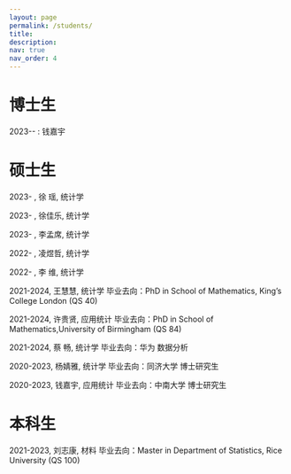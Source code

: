 ```yaml
---
layout: page
permalink: /students/
title: 
description:
nav: true
nav_order: 4
---
```


# 博士生
2023-- : 钱嘉宇

# 硕士生
2023-    , 徐  瑶, 统计学

2023-    , 徐佳乐, 统计学

2023-    , 李孟席, 统计学

2022-    , 凌煜哲, 统计学

2022-    , 李  维, 统计学


2021-2024, 王慧慧, 统计学    毕业去向：PhD in School of Mathematics, King’s College London (QS 40)

2021-2024, 许贵贤, 应用统计  毕业去向：PhD in School of Mathematics,University of Birmingham (QS 84)

2021-2024, 蔡  畅, 统计学    毕业去向：华为 数据分析 

2020-2023, 杨婧雅, 统计学    毕业去向：同济大学 博士研究生

2020-2023, 钱嘉宇, 应用统计  毕业去向：中南大学 博士研究生


# 本科生
2021-2023, 刘志康, 材料      毕业去向：Master in Department of Statistics, Rice University (QS 100)


